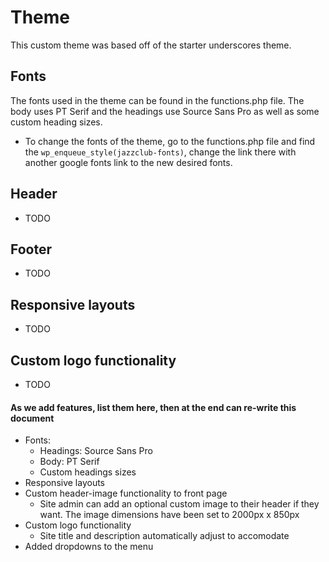 # Theme
This custom theme was based off of the starter underscores theme.

## Fonts
The fonts used in the theme can be found in the functions.php file. The body uses PT Serif and the headings use Source Sans Pro as well as some custom heading sizes.
- To change the fonts of the theme, go to the functions.php file and find the `wp_enqueue_style(jazzclub-fonts)`, change the link there with another google fonts link to the new desired fonts. 

## Header
- TODO

## Footer
- TODO

## Responsive layouts
- TODO

## Custom logo functionality
- TODO

#### As we add features, list them here, then at the end can re-write this document
* Fonts:
  * Headings: Source Sans Pro
  * Body: PT Serif
  * Custom headings sizes
* Responsive layouts
* Custom header-image functionality to front page
  * Site admin can add an optional custom image to their header if they want. The image dimensions have been set to 2000px x 850px
* Custom logo functionality
  * Site title and description automatically adjust to accomodate
* Added dropdowns to the menu
